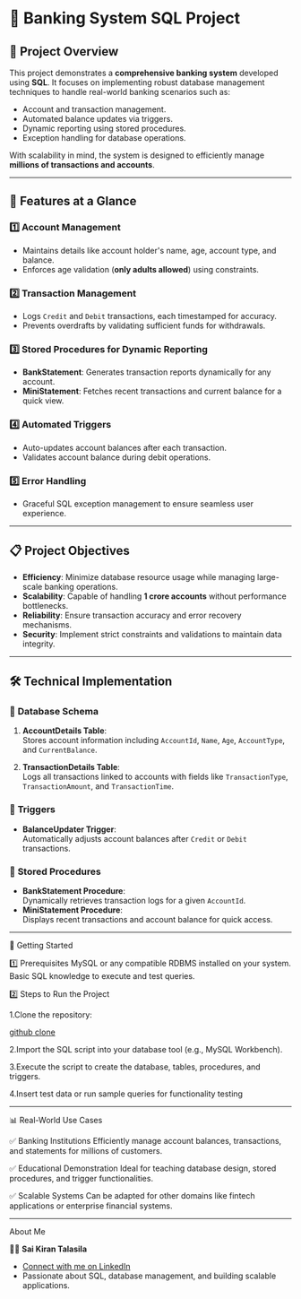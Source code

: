 # 🏦 Banking System SQL Project  

## 🚀 Project Overview  
This project demonstrates a **comprehensive banking system** developed using **SQL**. It focuses on implementing robust database management techniques to handle real-world banking scenarios such as:  
- Account and transaction management.  
- Automated balance updates via triggers.  
- Dynamic reporting using stored procedures.  
- Exception handling for database operations.  

With scalability in mind, the system is designed to efficiently manage **millions of transactions and accounts**.

--------------------------------------------------------------------------------------------------------------------------------------------------

## 🌟 Features at a Glance  

### 1️⃣ **Account Management**  
- Maintains details like account holder's name, age, account type, and balance.  
- Enforces age validation (**only adults allowed**) using constraints.  

### 2️⃣ **Transaction Management**  
- Logs `Credit` and `Debit` transactions, each timestamped for accuracy.  
- Prevents overdrafts by validating sufficient funds for withdrawals.  

### 3️⃣ **Stored Procedures for Dynamic Reporting**

- **BankStatement**: Generates transaction reports dynamically for any account.  
- **MiniStatement**: Fetches recent transactions and current balance for a quick view.  

### 4️⃣ **Automated Triggers**  
- Auto-updates account balances after each transaction.  
- Validates account balance during debit operations.  

### 5️⃣ **Error Handling**  

- Graceful SQL exception management to ensure seamless user experience.  

---

## 📋 Project Objectives  

- **Efficiency**: Minimize database resource usage while managing large-scale banking operations.  
- **Scalability**: Capable of handling **1 crore accounts** without performance bottlenecks.  
- **Reliability**: Ensure transaction accuracy and error recovery mechanisms.  
- **Security**: Implement strict constraints and validations to maintain data integrity.  

----------------------------------------------------------------------------------------------------------------------------------------------------

## 🛠️ Technical Implementation  

### 🔑 **Database Schema**  
1. **AccountDetails Table**:  
   Stores account information including `AccountId`, `Name`, `Age`, `AccountType`, and `CurrentBalance`.  

2. **TransactionDetails Table**:  
   Logs all transactions linked to accounts with fields like `TransactionType`, `TransactionAmount`, and `TransactionTime`.  

### 🔄 **Triggers**  
- **BalanceUpdater Trigger**:  
  Automatically adjusts account balances after `Credit` or `Debit` transactions.  

### 📝 **Stored Procedures**  
- **BankStatement Procedure**:  
  Dynamically retrieves transaction logs for a given `AccountId`.  
- **MiniStatement Procedure**:  
  Displays recent transactions and account balance for quick access.
  
--------------------------------------------------------------------------------------------------------------------------------------------------------
🚀 Getting Started

1️⃣ Prerequisites
MySQL or any compatible RDBMS installed on your system.
Basic SQL knowledge to execute and test queries.

2️⃣ Steps to Run the Project

1.Clone the repository:

  [github clone](https://github.com/saikirantalasila/BankingSystem-SQL-Project)
  
2.Import the SQL script into your database tool (e.g., MySQL Workbench).

3.Execute the script to create the database, tables, procedures, and triggers.

4.Insert test data or run sample queries for functionality testing

----------------------------------------------------------------------------------------------------------------------------------------------------------
📊 Real-World Use Cases

✅ Banking Institutions
Efficiently manage account balances, transactions, and statements for millions of customers.

✅ Educational Demonstration
Ideal for teaching database design, stored procedures, and trigger functionalities.

✅ Scalable Systems
Can be adapted for other domains like fintech applications or enterprise financial systems.

-------------------------------------------------------------------------------------------------------------------------------------------------------------
About Me

👨‍💻 **Sai Kiran Talasila**

- [Connect with me on LinkedIn](https://www.linkedin.com/in/saikiran-talasila-62457430a/)
- Passionate about SQL, database management, and building scalable applications.
   
